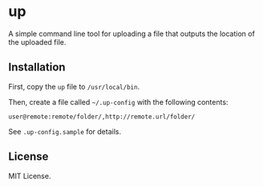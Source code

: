 up
==

A simple command line tool for uploading a file that outputs the location of the uploaded file.

Installation
-------------

First, copy the `up` file to `/usr/local/bin`.

Then, create a file called `~/.up-config` with the following contents:

```
user@remote:remote/folder/,http://remote.url/folder/
```

See `.up-config.sample` for details.

License
-------

MIT License.

